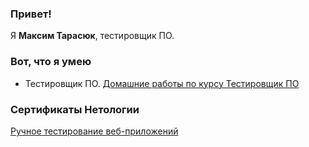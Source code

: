 ### Привет!

Я <b>Максим Тарасюк</b>, тестировщик ПО.


### Вот, что я умею

- Тестировщик ПО. [Домашние работы по курсу Тестировщик ПО](https://github.com/artmaxst/Homework)



### Сертификаты Нетологии

[Ручное тестирование веб-приложений](https://github.com/artmaxst/Homework/blob/main/Manual%20testing%20of%20web%20applications.pdf)



